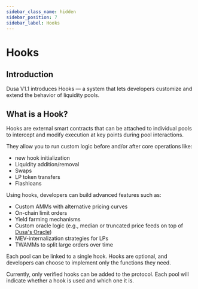 ```yaml
---
sidebar_class_name: hidden
sidebar_position: 7
sidebar_label: Hooks
---
```


# Hooks

## Introduction

Dusa V1.1 introduces Hooks — a system that lets developers customize and extend the behavior of liquidity pools.

## What is a Hook?

Hooks are external smart contracts that can be attached to individual pools to intercept and modify execution at key points during pool interactions.

They allow you to run custom logic before and/or after core operations like:
- new hook initialization
- Liquidity addition/removal
- Swaps
- LP token transfers
- Flashloans

Using hooks, developers can build advanced features such as:
- Custom AMMs with alternative pricing curves
- On-chain limit orders
- Yield farming mechanisms
- Custom oracle logic (e.g., median or truncated price feeds on top of [Dusa's Oracle](oracle.md#introduction))
- MEV-internalization strategies for LPs
- TWAMMs to split large orders over time

Each pool can be linked to a single hook. Hooks are optional, and developers can choose to implement only the functions they need.

Currently, only verified hooks can be added to the protocol. Each pool will indicate whether a hook is used and which one it is.

